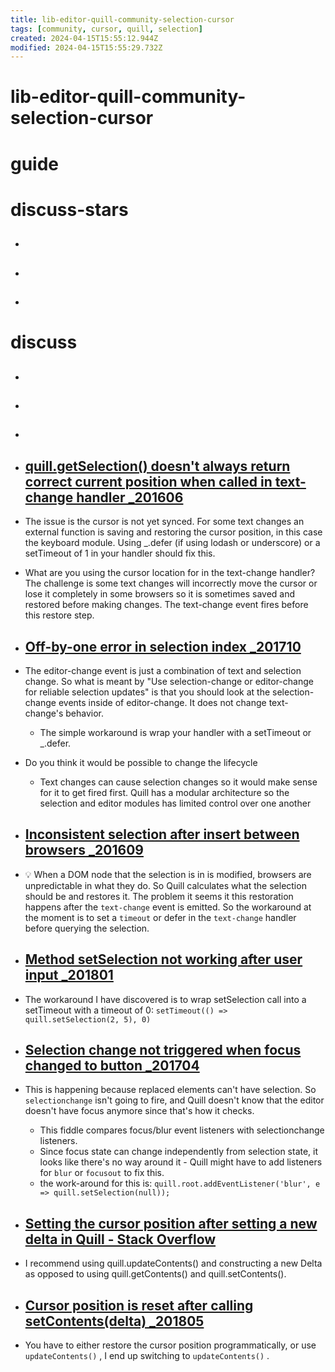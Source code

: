```yaml
---
title: lib-editor-quill-community-selection-cursor
tags: [community, cursor, quill, selection]
created: 2024-04-15T15:55:12.944Z
modified: 2024-04-15T15:55:29.732Z
---
```


# lib-editor-quill-community-selection-cursor

# guide

# discuss-stars
- ## 

- ## 

- ## 
# discuss
- ## 

- ## 

- ## 

- ## [quill.getSelection() doesn't always return correct current position when called in text-change handler _201606](https://github.com/quilljs/quill/issues/763)
- The issue is the cursor is not yet synced. For some text changes an external function is saving and restoring the cursor position, in this case the keyboard module. Using _.defer (if using lodash or underscore) or a setTimeout of 1 in your handler should fix this.

- What are you using the cursor location for in the text-change handler? The challenge is some text changes will incorrectly move the cursor or lose it completely in some browsers so it is sometimes saved and restored before making changes. The text-change event fires before this restore step.

- ## [Off-by-one error in selection index _201710](https://github.com/quilljs/quill/issues/1763)
- The editor-change event is just a combination of text and selection change. So what is meant by "Use selection-change or editor-change for reliable selection updates" is that you should look at the selection-change events inside of editor-change. It does not change text-change's behavior.
  - The simple workaround is wrap your handler with a setTimeout or _.defer.

- Do you think it would be possible to change the lifecycle
  - Text changes can cause selection changes so it would make sense for it to get fired first. Quill has a modular architecture so the selection and editor modules has limited control over one another

- ## [Inconsistent selection after insert between browsers _201609](https://github.com/quilljs/quill/issues/1007)
- 💡 When a DOM node that the selection is in is modified, browsers are unpredictable in what they do. So Quill calculates what the selection should be and restores it. The problem it seems it this restoration happens after the `text-change` event is emitted. So the workaround at the moment is to set a `timeout` or defer in the `text-change` handler before querying the selection.

- ## [Method setSelection not working after user input _201801](https://github.com/quilljs/quill/issues/1908)
- The workaround I have discovered is to wrap setSelection call into a setTimeout with a timeout of 0: `setTimeout(() => quill.setSelection(2, 5), 0)`

- ## [Selection change not triggered when focus changed to button _201704](https://github.com/quilljs/quill/issues/1397)
- This is happening because replaced elements can't have selection. So `selectionchange` isn't going to fire, and Quill doesn't know that the editor doesn't have focus anymore since that's how it checks.
  - This fiddle compares focus/blur event listeners with selectionchange listeners. 
  - Since focus state can change independently from selection state, it looks like there's no way around it - Quill might have to add listeners for `blur` or `focusout` to fix this.
  - the work-around for this is: `quill.root.addEventListener('blur', e => quill.setSelection(null));`

- ## [Setting the cursor position after setting a new delta in Quill - Stack Overflow](https://stackoverflow.com/questions/48678236/setting-the-cursor-position-after-setting-a-new-delta-in-quill)
- I recommend using quill.updateContents() and constructing a new Delta as opposed to using quill.getContents() and quill.setContents().

- ## [Cursor position is reset after calling setContents(delta) _201805](https://github.com/quilljs/quill/issues/2106)
- You have to either restore the cursor position programmatically, or use `updateContents()` , I end up switching to `updateContents()` .
